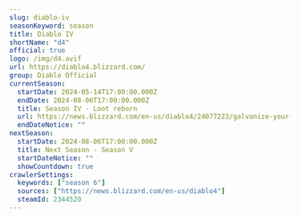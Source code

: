 ```yaml
---
slug: diablo-iv
seasonKeyword: season
title: Diablo IV
shortName: "d4"
official: true
logo: /img/d4.avif
url: https://diablo4.blizzard.com/
group: Diablo Official
currentSeason:
  startDate: 2024-05-14T17:00:00.000Z
  endDate: 2024-08-06T17:00:00.000Z
  title: Season IV - Loot reborn
  url: https://news.blizzard.com/en-us/diablo4/24077223/galvanize-your-legend-in-season-4-loot-reborn
  endDateNotice: ""
nextSeason:
  startDate: 2024-08-06T17:00:00.000Z
  title: Next Season - Season V
  startDateNotice: ""
  showCountdown: true
crawlerSettings:
  keywords: ["season 6"]
  sources: ["https://news.blizzard.com/en-us/diablo4"]
  steamId: 2344520
---
```

